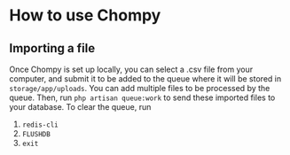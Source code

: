 # How to use Chompy

## Importing a file

Once Chompy is set up locally, you can select a .csv file from  your computer, and submit it to be added to the queue where it will be stored in `storage/app/uploads`. You can add multiple files to be processed by the queue. Then, run `php artisan queue:work` to send these imported files to your database. To clear the queue, run 
1. `redis-cli`
2. `FLUSHDB`
3. `exit`
